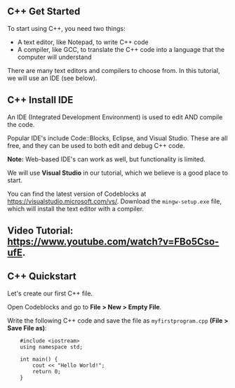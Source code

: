 ## C++ Get Started

To start using C++, you need two things:

  - A text editor, like Notepad, to write C++ code
  - A compiler, like GCC, to translate the C++ code    into a language that the computer will understand

There are many text editors and compilers to choose from. In this tutorial, we will use an IDE (see below).

## C++ Install IDE

An IDE (Integrated Development Environment) is used to edit AND compile the code.

Popular IDE's include Code::Blocks, Eclipse, and Visual Studio. These are all free, and they can be used to both edit and debug C++ code.

**Note:**  Web-based IDE's can work as well, but functionality is limited.

We will use **Visual Studio** in our tutorial, which we believe is a good place to start.

You can find the latest version of Codeblocks at https://visualstudio.microsoft.com/vs/. Download the <code>mingw-setup.exe</code> file, which will install the text editor with a compiler.

## Video Tutorial: https://www.youtube.com/watch?v=FBo5Cso-ufE.

## C++ Quickstart

Let's create our first C++ file.

Open Codeblocks and go to **File > New > Empty File**.

Write the following C++ code and save the file as <code>myfirstprogram.cpp</code> **(File > Save File as)**:

```
    #include <iostream>
    using namespace std;

    int main() {
        cout << "Hello World!";
        return 0;
    }
```

